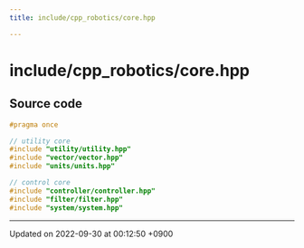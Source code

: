 ```yaml
---
title: include/cpp_robotics/core.hpp

---
```


# include/cpp_robotics/core.hpp






## Source code

```cpp
#pragma once

// utility core
#include "utility/utility.hpp"
#include "vector/vector.hpp"
#include "units/units.hpp"

// control core
#include "controller/controller.hpp"
#include "filter/filter.hpp"
#include "system/system.hpp"
```


-------------------------------

Updated on 2022-09-30 at 00:12:50 +0900
